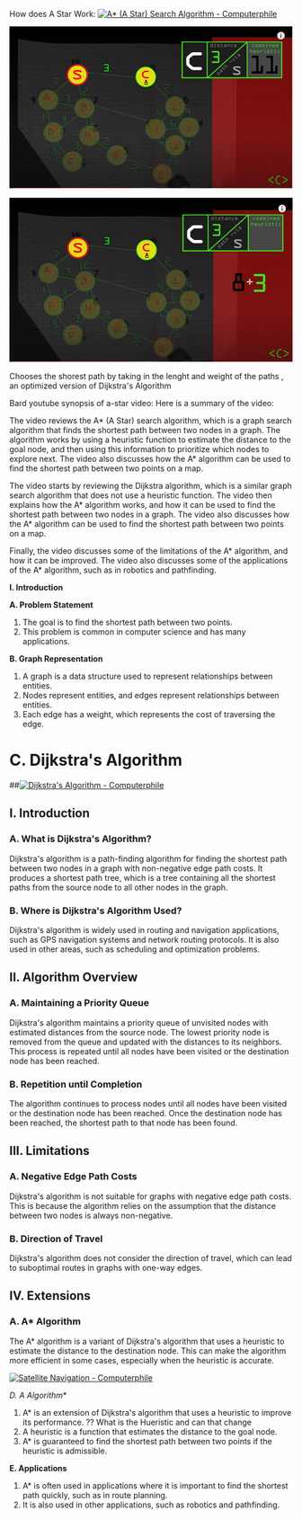 How does A Star Work: 
[![A* (A Star) Search Algorithm - Computerphile](https://img.youtube.com/vi/ySN5Wnu88nE/0.jpg)](https://www.youtube.com/watch?v=ySN5Wnu88nE)

![Adding of Distance plus Path via Solved](adding_of_distance_plus_path_via_solved.PNG)

![Adding of Distance plus Path via](adding_of_distance_plus_path_via.PNG)

Chooses the shorest path by taking in the lenght and weight of the paths , an optimized version of  Dijkstra's Algorithm

Bard youtube synopsis of a-star video:
Here is a summary of the video:

The video reviews the A* (A Star) search algorithm, which is a graph search algorithm that finds the shortest path between two nodes in a graph. The algorithm works by using a heuristic function to estimate the distance to the goal node, and then using this information to prioritize which nodes to explore next. The video also discusses how the A* algorithm can be used to find the shortest path between two points on a map.

The video starts by reviewing the Dijkstra algorithm, which is a similar graph search algorithm that does not use a heuristic function. The video then explains how the A* algorithm works, and how it can be used to find the shortest path between two nodes in a graph. The video also discusses how the A* algorithm can be used to find the shortest path between two points on a map.

Finally, the video discusses some of the limitations of the A* algorithm, and how it can be improved. The video also discusses some of the applications of the A* algorithm, such as in robotics and pathfinding. 

**I. Introduction**

**A. Problem Statement**

1. The goal is to find the shortest path between two points.
2. This problem is common in computer science and has many applications.

**B. Graph Representation**

1. A graph is a data structure used to represent relationships between entities.
2. Nodes represent entities, and edges represent relationships between entities.
3. Each edge has a weight, which represents the cost of traversing the edge.

# C. Dijkstra's Algorithm

##[![Dijkstra's Algorithm - Computerphile](https://img.youtube.com/vi/GazC3A4OQTE/0.jpg)](https://www.youtube.com/watch?v=GazC3A4OQTE)

## I. Introduction

### A. What is Dijkstra's Algorithm?

Dijkstra's algorithm is a path-finding algorithm for finding the shortest path between two nodes in a graph with non-negative edge path costs. It produces a shortest path tree, which is a tree containing all the shortest paths from the source node to all other nodes in the graph.

### B. Where is Dijkstra's Algorithm Used?

Dijkstra's algorithm is widely used in routing and navigation applications, such as GPS navigation systems and network routing protocols. It is also used in other areas, such as scheduling and optimization problems.

## II. Algorithm Overview

### A. Maintaining a Priority Queue

Dijkstra's algorithm maintains a priority queue of unvisited nodes with estimated distances from the source node. The lowest priority node is removed from the queue and updated with the distances to its neighbors. This process is repeated until all nodes have been visited or the destination node has been reached.

### B. Repetition until Completion

The algorithm continues to process nodes until all nodes have been visited or the destination node has been reached. Once the destination node has been reached, the shortest path to that node has been found.

## III. Limitations

### A. Negative Edge Path Costs

Dijkstra's algorithm is not suitable for graphs with negative edge path costs. This is because the algorithm relies on the assumption that the distance between two nodes is always non-negative.

### B. Direction of Travel

Dijkstra's algorithm does not consider the direction of travel, which can lead to suboptimal routes in graphs with one-way edges.

## IV. Extensions

### A. A* Algorithm

The A* algorithm is a variant of Dijkstra's algorithm that uses a heuristic to estimate the distance to the destination node. This can make the algorithm more efficient in some cases, especially when the heuristic is accurate.

[![Satellite Navigation - Computerphile](https://img.youtube.com/vi/EUrU1y5is3Y/0.jpg)](https://www.youtube.com/watch?v=EUrU1y5is3Y)

**D. A* Algorithm**

1. A* is an extension of Dijkstra's algorithm that uses a heuristic to improve its performance.
    ?? What is the Hueristic and can that change
2. A heuristic is a function that estimates the distance to the goal node.
3. A* is guaranteed to find the shortest path between two points if the heuristic is admissible.

**E. Applications**

1. A* is often used in applications where it is important to find the shortest path quickly, such as in route planning.
2. It is also used in other applications, such as robotics and pathfinding.



